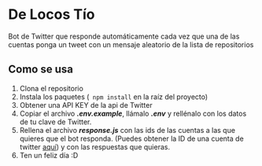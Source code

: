# De Locos Tío 

Bot de Twitter que responde automáticamente cada vez que una de las cuentas ponga un tweet con un mensaje aleatorio de la lista de repositorios

## Como se usa
1. Clona el repositorio
2. Instala los paquetes (``` npm install``` en la raíz del proyecto)
2. Obtener una API KEY de la api de Twitter
3. Copiar el archivo **_.env.example_**, llámalo **_.env_** y rellénalo con los datos de tu clave de Twitter.
4. Rellena el archivo **_response.js_** con las ids de las cuentas a las que quieres que el bot responda. (Puedes obtener la ID de una cuenta de twitter [aquí](http://gettwitterid.com/)) y con las respuestas que quieras.
5. Ten un feliz día :D